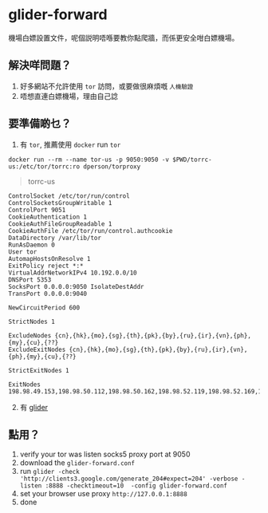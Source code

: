 # glider-forward

機場白嫖設置文件，呢個説明唔喺要教你點爬牆，而係更安全咁白嫖機場。


## 解決咩問題？

1. 好多網站不允許使用 `tor` 訪問，或要做很麻煩嘅 `人機驗證`
2. 唔想直連白嫖機場，理由自己諗

## 要準備啲乜？

1. 有 `tor`, 推薦使用 `docker` run `tor`

```
docker run --rm --name tor-us -p 9050:9050 -v $PWD/torrc-us:/etc/tor/torrc:ro dperson/torproxy
```

> torrc-us

```
ControlSocket /etc/tor/run/control
ControlSocketsGroupWritable 1
ControlPort 9051
CookieAuthentication 1
CookieAuthFileGroupReadable 1
CookieAuthFile /etc/tor/run/control.authcookie
DataDirectory /var/lib/tor
RunAsDaemon 0
User tor
AutomapHostsOnResolve 1
ExitPolicy reject *:*
VirtualAddrNetworkIPv4 10.192.0.0/10
DNSPort 5353
SocksPort 0.0.0.0:9050 IsolateDestAddr
TransPort 0.0.0.0:9040

NewCircuitPeriod 600

StrictNodes 1

ExcludeNodes {cn},{hk},{mo},{sg},{th},{pk},{by},{ru},{ir},{vn},{ph},{my},{cu},{??}
ExcludeExitNodes {cn},{hk},{mo},{sg},{th},{pk},{by},{ru},{ir},{vn},{ph},{my},{cu},{??}

StrictExitNodes 1

ExitNodes 198.98.49.153,198.98.50.112,198.98.50.162,198.98.52.119,198.98.52.169,198.98.52.203,198.98.52.24,198.98.52.75,198.98.54.14,198.98.54.155,198.98.54.170,198.98.54.82,198.98.55.107,198.98.55.233,198.98.55.82,198.98.56.122,198.98.56.27,198.98.56.9,198.98.57.133,198.98.58.149,198.98.58.186,198.98.58.241,198.98.58.27,198.98.58.66,198.98.59.170,198.98.59.197,198.98.59.21,198.98.59.64,198.98.60.123,198.98.60.200,198.98.60.90,198.98.60.92,198.98.62.35,199.195.248.104,199.195.248.43,199.195.249.216,199.195.249.229,199.195.249.57,199.195.249.82,199.195.250.148,199.195.250.42,199.195.250.54,199.195.250.77,199.195.251.110,199.195.251.120,199.195.251.84,199.195.252.144,199.195.252.243,199.195.252.47,199.195.253.74,199.195.254.198

```

2. 有 [glider](https://github.com/nadoo/glider)



## 點用？

1. verify your tor was listen socks5 proxy port at 9050
2. download the `glider-forward.conf`
3. run `glider -check 'http://clients3.google.com/generate_204#expect=204' -verbose -listen :8888 -checktimeout=10  -config glider-forward.conf`
4. set your browser use proxy `http://127.0.0.1:8888`
5. done

